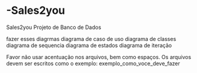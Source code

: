 # -Sales2you
Sales2you Projeto de Banco de Dados

fazer esses diagrmas
diagrama de caso de uso
diagrama de classes
diagrama de sequencia 
diagrama de estados
diagrama de iteração

Favor não usar acentuação nos arquivos, bem como espaços. Os arquivos devem ser escritos como o exemplo:
exemplo_como_voce_deve_fazer 
